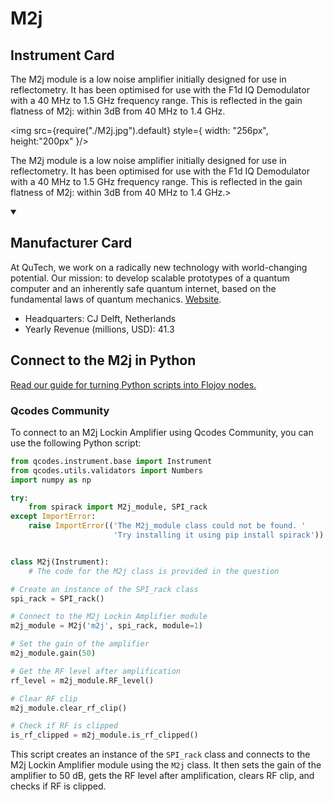 
# M2j

## Instrument Card

<div className="flex">

<div>

The M2j module is a low noise amplifier initially designed for use in reflectometry. It has been optimised for use with the F1d IQ Demodulator with a 40 MHz to 1.5 GHz frequency range. This is reflected in the gain flatness of M2j: within 3dB from 40 MHz to 1.4 GHz.

</div>

<img src={require("./M2j.jpg").default} style={ width: "256px", height:"200px" }/>

</div>

The M2j module is a low noise amplifier initially designed for use in reflectometry. It has been optimised for use with the F1d IQ Demodulator with a 40 MHz to 1.5 GHz frequency range. This is reflected in the gain flatness of M2j: within 3dB from 40 MHz to 1.4 GHz.>

<details open>
<summary><h2>Manufacturer Card</h2></summary>

At QuTech, we work on a radically new technology with world-changing potential. Our mission: to develop scalable prototypes of a quantum computer and an inherently safe quantum internet, based on the fundamental laws of quantum mechanics. <a href="https://qutech.nl/">Website</a>.

<ul>
  <li>Headquarters: CJ Delft, Netherlands</li>
  <li>Yearly Revenue (millions, USD): 41.3</li>
</ul>
</details>

## Connect to the M2j in Python

[Read our guide for turning Python scripts into Flojoy nodes.](https://docs.flojoy.ai/custom-nodes/creating-custom-node/)


### Qcodes Community

To connect to an M2j Lockin Amplifier using Qcodes Community, you can use the following Python script:

```python
from qcodes.instrument.base import Instrument
from qcodes.utils.validators import Numbers
import numpy as np

try:
    from spirack import M2j_module, SPI_rack
except ImportError:
    raise ImportError(('The M2j_module class could not be found. '
                       'Try installing it using pip install spirack'))


class M2j(Instrument):
    # The code for the M2j class is provided in the question

# Create an instance of the SPI_rack class
spi_rack = SPI_rack()

# Connect to the M2j Lockin Amplifier module
m2j_module = M2j('m2j', spi_rack, module=1)

# Set the gain of the amplifier
m2j_module.gain(50)

# Get the RF level after amplification
rf_level = m2j_module.RF_level()

# Clear RF clip
m2j_module.clear_rf_clip()

# Check if RF is clipped
is_rf_clipped = m2j_module.is_rf_clipped()
```

This script creates an instance of the `SPI_rack` class and connects to the M2j Lockin Amplifier module using the `M2j` class. It then sets the gain of the amplifier to 50 dB, gets the RF level after amplification, clears RF clip, and checks if RF is clipped.

